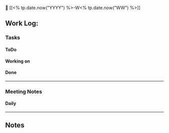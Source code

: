 📅 [[<% tp.date.now("YYYY") %>-W<% tp.date.now("WW") %>]]
## Work Log:
### Tasks
#### ToDo

#### Working on

#### Done

---
### Meeting Notes
#### Daily


--- 
## Notes


